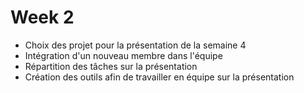 # Week 2
 
  - Choix des projet pour la présentation de la semaine 4
  - Intégration d'un nouveau membre dans l'équipe
  - Répartition des tâches sur la présentation 
  - Création des outils afin de travailler en équipe sur la présentation
